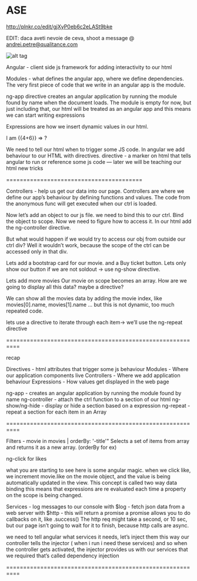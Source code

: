 # ASE
http://plnkr.co/edit/gjXyP0eb6c2eLASt9bke

EDIT: daca aveti nevoie de ceva, shoot a message @ andrei.petre@qualitance.com

![alt tag](https://upload.wikimedia.org/wikipedia/commons/thumb/c/ca/AngularJS_logo.svg/695px-AngularJS_logo.svg.png)


Angular - client side js framework for adding interactivity to our html

Modules - what defines the angular app, where we define dependencies. 
The very first piece of code that we write in an angular app is the module.

ng-app  directive creates an angular application by running the module found by name when the document loads. 
The module is empty for now, but just including that, our html will be treated as an angular app
and this means we can start writing expressions

Expressions are how we insert dynamic values in our html.

I am {{4+6}} => ?

We need to tell our html when to trigger some JS code. 
In angular we add behaviour to our HTML with directives. 
directive - a marker on html that tells angular to run or reference some js code — later we will be teaching our html new tricks 

========================================

Controllers - help us get our data into our page.
Controllers are where we define our app’s behaviour by defining functions and values.
The code from the anonymous func will get executed when our ctrl is loaded.

Now let’s add an object to our js file. we need to bind this to our ctrl.
Bind the object to scope. Now we need to figure how to access it. In our html
add the ng-controller directive.

But what would happen if we would try to access our obj from outside our ctrl div?
Well it wouldn’t work, because the scope of the ctrl can be accessed only in that div.

Lets add a bootstrap card for our movie. and a Buy ticket button.
Lets only show our button if we are not soldout -> use ng-show directive.

Lets add more movies
Our movie on scope becomes an array. How are we going to display all this data? maybe a directive?

We can show all the movies data by adding the movie index, like movies[0].name, movies[1].name ...
but this is not dynamic, too much repeated code.

lets use a directive to iterate through each item-> we’ll use the ng-repeat directive

==========================================================

recap

Directives - html  attributes that trigger some js behaviour
Modules - Where our application components live
Controllers - Where we add application behaviour
Expressions - How values get displayed in the web page

ng-app - creates an angular application by running the module found by name
ng-controller - attach the ctrl function to a section of our html
ng-show/ng-hide - display or hide a section based on a expression
ng-repeat - repeat a section for each item in an Array

==========================================================

Filters - movie in movies | orderBy: '-title'" 
Selects a set of items from array and returns it as a new array. (orderBy for ex)

ng-click for likes

what you are starting to see here is some angular magic. when we click like, we increment movie.like on the movie object,
and the value is being automatically updated in the view. This concept is called two way data binding
this means that expressions are re evaluated each time a property on the scope is being changed.

Services - log messages to our console with $log
	 - fetch json data from a web server with $http - this will return a promise
	   a promise allows you to do callbacks on it, like .success()
	   The http req might take a second, or 10 sec, but our page isn’t going to wait for it to finish, because http calls are async.

we need to tell angular what services it needs, let’s inject them
this way our controller tells the injector ( when i run i need these services) 
and so when the controller gets activated, the injector provides us with our services that we required
that’s called dependency injection

==========================================================



